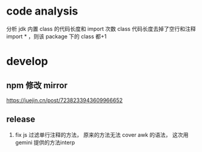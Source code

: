 # code analysis
分析 jdk 内置 class 的代码长度和 import 次数
class 代码长度去掉了空行和注释
import * ，则该 package 下的 class 都+1


# develop

## npm 修改 mirror
https://juejin.cn/post/7238233943609966652


## release
1. fix js 过滤单行注释的方法， 原来的方法无法 cover awk 的语法， 这次用 gemini 提供的方法interp